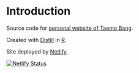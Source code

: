 # Introduction
Source code for [personal website of Taemo Bang](https://taemobang.com).

Created with [Distill](https://rstudio.github.io/distill/) in [R](https://www.r-project.org/). 

Site deployed by [Netlify](https://www.netlify.com/).

[![Netlify Status](https://api.netlify.com/api/v1/badges/5f7787b2-0c4d-4e60-90a3-c491cfc3e202/deploy-status)](https://app.netlify.com/sites/taemobang/deploys)

